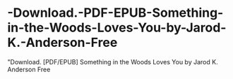 # -Download.-PDF-EPUB-Something-in-the-Woods-Loves-You-by-Jarod-K.-Anderson-Free
"Download. [PDF/EPUB] Something in the Woods Loves You by Jarod K. Anderson Free
